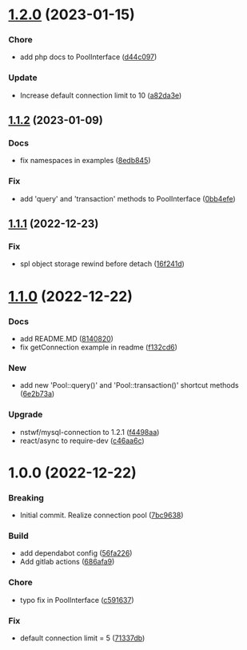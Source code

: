 # [1.2.0](https://github.com/nstwfdev/mysql-connection-pool/compare/v1.1.2...v1.2.0) (2023-01-15)


### Chore

* add php docs to PoolInterface ([d44c097](https://github.com/nstwfdev/mysql-connection-pool/commit/d44c0973ad286a6743b38467622e2ae208559a8b))

### Update

* Increase default connection limit to 10 ([a82da3e](https://github.com/nstwfdev/mysql-connection-pool/commit/a82da3eae5b1935faecb210e777f15050ede316e))

## [1.1.2](https://github.com/nstwfdev/mysql-connection-pool/compare/v1.1.1...v1.1.2) (2023-01-09)


### Docs

* fix namespaces in examples ([8edb845](https://github.com/nstwfdev/mysql-connection-pool/commit/8edb8455764a492f1e6196859084ae2bcdbc448f))

### Fix

* add 'query' and 'transaction' methods to PoolInterface ([0bb4efe](https://github.com/nstwfdev/mysql-connection-pool/commit/0bb4efe1a165ec534665f50b585989c21fbeedf0))

## [1.1.1](https://github.com/nstwfdev/mysql-connection-pool/compare/v1.1.0...v1.1.1) (2022-12-23)


### Fix

* spl object storage rewind before detach ([16f241d](https://github.com/nstwfdev/mysql-connection-pool/commit/16f241dc59e48cad17d202c9cbb3f4cbb6fb06a3))

# [1.1.0](https://github.com/nstwfdev/mysql-connection-pool/compare/v1.0.0...v1.1.0) (2022-12-22)


### Docs

* add README.MD ([8140820](https://github.com/nstwfdev/mysql-connection-pool/commit/8140820a1c0d22bab5d8e83474833762c977e76b))
* fix getConnection example in readme ([f132cd6](https://github.com/nstwfdev/mysql-connection-pool/commit/f132cd617884b474ba358948841367d67583d2bb))

### New

* add new 'Pool::query()' and 'Pool::transaction()' shortcut methods ([6e2b73a](https://github.com/nstwfdev/mysql-connection-pool/commit/6e2b73ab30a7e190cdcbab84e9ed7112effd67d0))

### Upgrade

* nstwf/mysql-connection to 1.2.1 ([f4498aa](https://github.com/nstwfdev/mysql-connection-pool/commit/f4498aa86b75797781300ae084a6f0543147c34b))
* react/async to require-dev ([c46aa6c](https://github.com/nstwfdev/mysql-connection-pool/commit/c46aa6cee3a073820579225fb094cf2ae7d7e7ab))

# 1.0.0 (2022-12-22)


### Breaking

* Initial commit. Realize connection pool ([7bc9638](https://github.com/nstwfdev/mysql-connection-pool/commit/7bc9638c4c229f87ff3a079b4289228159cdbb9b))

### Build

* add dependabot config ([56fa226](https://github.com/nstwfdev/mysql-connection-pool/commit/56fa2265409be433526a4b3620e5f09a1bb66c6e))
* Add gitlab actions ([686afa9](https://github.com/nstwfdev/mysql-connection-pool/commit/686afa94c5d58930e489dbff2571947e4b90208d))

### Chore

* typo fix in PoolInterface ([c591637](https://github.com/nstwfdev/mysql-connection-pool/commit/c591637b9c97e8274e230631cc93d2f0a23367d3))

### Fix

* default connection limit = 5 ([71337db](https://github.com/nstwfdev/mysql-connection-pool/commit/71337db746d8d46ae84e22e6363289a65fb484a6))
